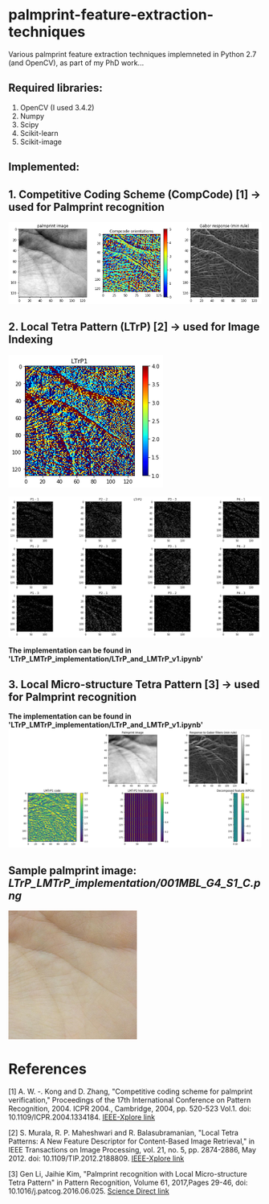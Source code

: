 # palmprint-feature-extraction-techniques
Various palmprint feature extraction techniques implemneted in Python 2.7 (and OpenCV), as part of my PhD work...

## Required libraries:
1. OpenCV (I used 3.4.2)
2. Numpy
3. Scipy
4. Scikit-learn
5. Scikit-image

## Implemented:
## 1. Competitive Coding Scheme (CompCode) \[1] -> used for Palmprint recognition

![alt text](CompCode_implementation/compcode.png "Logo Title Text 1")
## 2. Local Tetra Pattern (LTrP)  \[2] -> used for Image Indexing

![alt text](LTrP_LMTrP_implementation/ltrp1_v1.png "Logo Title Text 1")


![alt text](LTrP_LMTrP_implementation/ltrp2_v1.png "Logo Title Text 1")

**The implementation can be found in 'LTrP_LMTrP_implementation/LTrP_and_LMTrP_v1.ipynb'**


## 3. Local Micro-structure Tetra Pattern  \[3] -> used for Palmprint recognition

**The implementation can be found in 'LTrP_LMTrP_implementation/LTrP_and_LMTrP_v1.ipynb'**
![alt text](LTrP_LMTrP_implementation/input_and_intermediate_features_v1.png "Logo Title Text 1")

## Sample palmprint image: *LTrP_LMTrP_implementation/001MBL_G4_S1_C.png*

![alt text](LTrP_LMTrP_implementation/001MBL_G4_S1_C.png "Logo Title Text 1")

# References
\[1] A. W. -. Kong and D. Zhang, "Competitive coding scheme for palmprint verification," Proceedings of the 17th International Conference on Pattern Recognition, 2004. ICPR 2004., Cambridge, 2004, pp. 520-523 Vol.1. doi: 10.1109/ICPR.2004.1334184. [IEEE-Xplore link](https://ieeexplore.ieee.org/document/1334184)

\[2] S. Murala, R. P. Maheshwari and R. Balasubramanian, "Local Tetra Patterns: A New Feature Descriptor for Content-Based Image Retrieval," in IEEE Transactions on Image Processing, vol. 21, no. 5, pp. 2874-2886, May 2012.
doi: 10.1109/TIP.2012.2188809. [IEEE-Xplore link](https://ieeexplore.ieee.org/abstract/document/6175124)

\[3] Gen Li, Jaihie Kim, "Palmprint recognition with Local Micro-structure Tetra Pattern" in Pattern Recognition, Volume 61, 2017,Pages 29-46, doi: 10.1016/j.patcog.2016.06.025. [Science Direct link](http://www.sciencedirect.com/science/article/pii/S003132031630142X)



